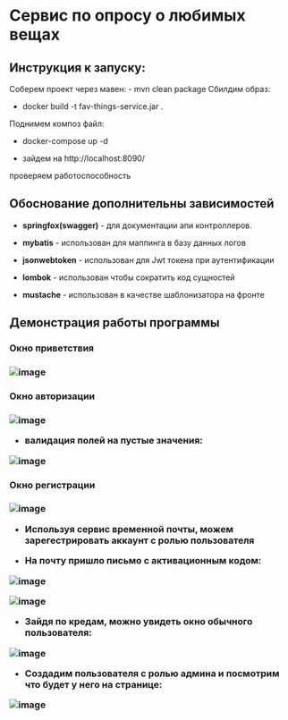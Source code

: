 <h1>Сервис по опросу о любимых вещах</h1>
<h2>Инструкция к запуску:</h2>
Соберем проект через мавен:
- mvn clean package
Сбилдим образ:

- docker build -t fav-things-service.jar .

Поднимем композ файл:

- docker-compose up -d

- зайдем на http://localhost:8090/

проверяем работоспособность

<h2>Обоснование дополнительны зависимостей</h2>

- <b>springfox(swagger)</b> - для документации апи контроллеров.

- <b>mybatis</b> - использован для маппинга в базу данных логов

- <b>jsonwebtoken</b> - использован для Jwt токена при аутентификации

- <b>lombok</b> - использован чтобы сократить код сущностей

- <b>mustache</b> - использован в качестве шаблонизатора на фронте

<h2>Демонстрация работы программы</h2>

<h3>Окно приветствия<h3>

![image](https://user-images.githubusercontent.com/71641509/221851760-f5a55acb-4255-4ed1-8d66-af684fc16fdb.png)

<h3>Окно авторизации<h3>

![image](https://user-images.githubusercontent.com/71641509/221851869-80caf142-b9a0-4c3b-8f42-8db8e9d57dc3.png)

- валидация полей на пустые значения:

![image](https://user-images.githubusercontent.com/71641509/221851953-cb7e777c-2632-4d7c-9522-3dcd527f9014.png)

<h3>Окно регистрации<h3>

![image](https://user-images.githubusercontent.com/71641509/221879620-27728644-360f-421f-be95-c8b938660beb.png)

- Используя сервис временной почты, можем зарегестрировать аккаунт с ролью пользователя

* На почту пришло письмо с активационным кодом:

![image](https://user-images.githubusercontent.com/71641509/221879885-73482f77-4931-482a-a3d3-4667e810fc02.png)

![image](https://user-images.githubusercontent.com/71641509/221879941-2ad9f659-8a91-4ed3-874a-c15023f4c7cc.png)

* Зайдя по кредам, можно увидеть окно обычного пользователя:

![image](https://user-images.githubusercontent.com/71641509/221880221-4c6516fd-c307-467c-92d2-f52a8f9a3a64.png)

* Создадим пользователя с ролью админа и посмотрим что будет у него на странице: 

![image](https://user-images.githubusercontent.com/71641509/221880666-41bd1aeb-c5e7-4b10-8d26-5027af1ed0a7.png)
